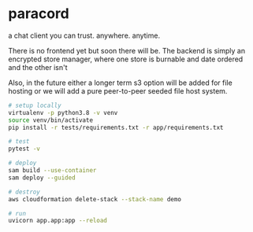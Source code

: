 # paracord
a chat client you can trust. anywhere. anytime.

There is no frontend yet but soon there will be. The backend is simply an encrypted store manager, where one store is burnable and date ordered and the other isn't

Also, in the future either a longer term s3 option will be added for file hosting or we will add a pure peer-to-peer seeded file host system.

```sh
# setup locally
virtualenv -p python3.8 -v venv
source venv/bin/activate
pip install -r tests/requirements.txt -r app/requirements.txt

# test
pytest -v

# deploy
sam build --use-container
sam deploy --guided

# destroy
aws cloudformation delete-stack --stack-name demo

# run
uvicorn app.app:app --reload
```